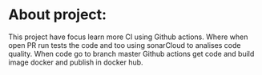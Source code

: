 About project:
===============

This project have focus learn more CI using Github actions. Where when open PR run tests the code and too using sonarCloud to analises code quality.
When code go to branch master Github actions get code and build image docker and publish in docker hub.

